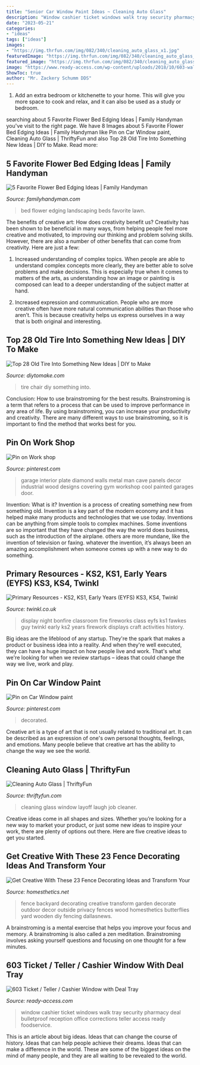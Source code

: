 ```yaml
---
title: "Senior Car Window Paint Ideas ~ Cleaning Auto Glass"
description: "Window cashier ticket windows walk tray security pharmacy deal bulletproof reception office corrections teller access ready foodservice"
date: "2023-05-21"
categories:
- "ideas"
tags: ["ideas"]
images:
- "https://img.thrfun.com/img/082/340/cleaning_auto_glass_x1.jpg"
featuredImage: "https://img.thrfun.com/img/082/340/cleaning_auto_glass_x1.jpg"
featured_image: "https://img.thrfun.com/img/082/340/cleaning_auto_glass_x1.jpg"
image: "https://www.ready-access.com/wp-content/uploads/2018/10/603-walk-up-w-lexan-window-in-a-High-School-1.jpg"
ShowToc: true
author: "Mr. Zackery Schumm DDS"
---
```



1. Add an extra bedroom or kitchenette to your home. This will give you more space to cook and relax, and it can also be used as a study or bedroom. 

	

		
searching about 5 Favorite Flower Bed Edging Ideas | Family Handyman you've visit to the right page. We have 8 Images about 5 Favorite Flower Bed Edging Ideas | Family Handyman like Pin on Car Window paint, Cleaning Auto Glass | ThriftyFun and also Top 28 Old Tire Into Something New Ideas | DIY to Make. Read more:
		
    
## 5 Favorite Flower Bed Edging Ideas | Family Handyman

<img loading=lazy src="https://www.familyhandyman.com/wp-content/uploads/2018/10/shutterstock_137180567-Landscaping.jpg" onerror="this.onerror=null;this.src='https://tse4.mm.bing.net/th?id=OIP.1woKb0KVI_vyO0V0XqO-pQHaHa&amp;pid=15.1';" alt="5 Favorite Flower Bed Edging Ideas | Family Handyman">

_Source: familyhandyman.com_

>bed flower edging landscaping beds favorite lawn. 

	

The benefits of creative art: How does creativity benefit us?
Creativity has been shown to be beneficial in many ways, from helping people feel more creative and motivated, to improving our thinking and problem solving skills. However, there are also a number of other benefits that can come from creativity. Here are just a few: 
1. Increased understanding of complex topics. When people are able to understand complex concepts more clearly, they are better able to solve problems and make decisions. This is especially true when it comes to matters of the arts, as understanding how an image or painting is composed can lead to a deeper understanding of the subject matter at hand. 

2. Increased expression and communication. People who are more creative often have more natural communication abilities than those who aren’t. This is because creativity helps us express ourselves in a way that is both original and interesting.

    
## Top 28 Old Tire Into Something New Ideas | DIY To Make

<img loading=lazy src="http://www.diytomake.com/wp-content/uploads/2016/12/Tire-Seating-Idea.jpg" onerror="this.onerror=null;this.src='https://tse2.mm.bing.net/th?id=OIP.n7LIiskntvBEgOp4ypjzJwHaJ4&amp;pid=15.1';" alt="Top 28 Old Tire Into Something New Ideas | DIY to Make">

_Source: diytomake.com_

>tire chair diy something into. 

	

Conclusion: How to use brainstroming for the best results.
Brainstroming is a term that refers to a process that can be used to improve performance in any area of life. By using brainstroming, you can increase your productivity and creativity. There are many different ways to use brainstroming, so it is important to find the method that works best for you.

    
## Pin On Work Shop

<img loading=lazy src="https://i.pinimg.com/736x/fe/8b/e8/fe8be858387059b817bb52dd478f5d1d.jpg" onerror="this.onerror=null;this.src='https://tse3.mm.bing.net/th?id=OIP.5Vd_Ru5TnwPbtrAPvd9tPwHaHa&amp;pid=15.1';" alt="Pin on Work shop">

_Source: pinterest.com_

>garage interior plate diamond walls metal man cave panels decor industrial wood designs covering gym workshop cool painted garages door. 

	

Invention: What is it?
Invention is a process of creating something new from something old. Invention is a key part of the modern economy and it has helped make many products and technologies that we use today. Inventions can be anything from simple tools to complex machines. Some inventions are so important that they have changed the way the world does business, such as the introduction of the airplane. others are more mundane, like the invention of television or faxing. whatever the invention, it’s always been an amazing accomplishment when someone comes up with a new way to do something.

    
## Primary Resources - KS2, KS1, Early Years (EYFS) KS3, KS4, Twinkl

<img loading=lazy src="https://images.twinkl.co.uk/tw1n/image/private/t_630_eco/u/classroom_display/image/twinkl_photo_981_180113404pm31.jpg" onerror="this.onerror=null;this.src='https://tse2.mm.bing.net/th?id=OIP.PNF8cJupsSFx1RXti2cvkQHaFj&amp;pid=15.1';" alt="Primary Resources - KS2, KS1, Early Years (EYFS) KS3, KS4, Twinkl">

_Source: twinkl.co.uk_

>display night bonfire classroom fire fireworks class eyfs ks1 fawkes guy twinkl early ks2 years firework displays craft activities history. 

	

Big ideas are the lifeblood of any startup. They're the spark that makes a product or business idea into a reality. And when they're well executed, they can have a huge impact on how people live and work. That's what we're looking for when we review startups – ideas that could change the way we live, work and play.

    
## Pin On Car Window Paint

<img loading=lazy src="https://i.pinimg.com/736x/f2/4e/67/f24e67d0946cadf1d4306826d500a599.jpg" onerror="this.onerror=null;this.src='https://tse4.mm.bing.net/th?id=OIP.ER_zIEcpx8rY4voRN-rnCQHaFj&amp;pid=15.1';" alt="Pin on Car Window paint">

_Source: pinterest.com_

>decorated. 

	

Creative art is a type of art that is not usually related to traditional art. It can be described as an expression of one's own personal thoughts, feelings, and emotions. Many people believe that creative art has the ability to change the way we see the world.

    
## Cleaning Auto Glass | ThriftyFun

<img loading=lazy src="https://img.thrfun.com/img/082/340/cleaning_auto_glass_x1.jpg" onerror="this.onerror=null;this.src='https://tse3.mm.bing.net/th?id=OIP.JuL-LpB-0U_BYO2-lZiIsAHaE6&amp;pid=15.1';" alt="Cleaning Auto Glass | ThriftyFun">

_Source: thriftyfun.com_

>cleaning glass window layoff laugh job cleaner. 

	

Creative ideas come in all shapes and sizes. Whether you’re looking for a new way to market your product, or just some new ideas to inspire your work, there are plenty of options out there. Here are five creative ideas to get you started.

    
## Get Creative With These 23 Fence Decorating Ideas And Transform Your

<img loading=lazy src="http://cdn.homesthetics.net/wp-content/uploads/2015/07/Get-Creative-With-These-23-Fence-Decorating-Ideas-and-Transform-Your-Backyard-homesthetics-design-6.jpg" onerror="this.onerror=null;this.src='https://tse2.mm.bing.net/th?id=OIP.6Sb0xvay098Dm91KZMJZ8QHaFl&amp;pid=15.1';" alt="Get Creative With These 23 Fence Decorating Ideas and Transform Your">

_Source: homesthetics.net_

>fence backyard decorating creative transform garden decorate outdoor decor outside privacy fences wood homesthetics butterflies yard wooden diy fencing dallasnews. 

	

A brainstroming is a mental exercise that helps you improve your focus and memory. A brainstroming is also called a zen meditation. Brainstroming involves asking yourself questions and focusing on one thought for a few minutes.

    
## 603 Ticket / Teller / Cashier Window With Deal Tray

<img loading=lazy src="https://www.ready-access.com/wp-content/uploads/2018/10/603-walk-up-w-lexan-window-in-a-High-School-1.jpg" onerror="this.onerror=null;this.src='https://tse4.mm.bing.net/th?id=OIP.XqMCZxcfzOg-1s0XHW3HUwHaEL&amp;pid=15.1';" alt="603 Ticket / Teller / Cashier Window with Deal Tray">

_Source: ready-access.com_

>window cashier ticket windows walk tray security pharmacy deal bulletproof reception office corrections teller access ready foodservice. 

	

This is an article about big ideas. Ideas that can change the course of history. Ideas that can help people achieve their dreams. Ideas that can make a difference in the world. These are some of the biggest ideas on the mind of many people, and they are all waiting to be revealed to the world.

